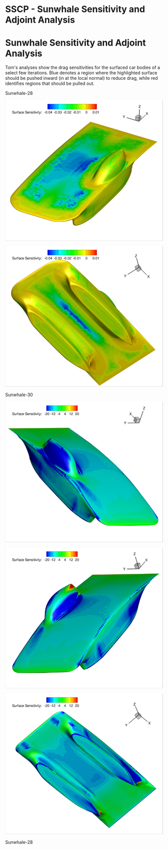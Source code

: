 # SSCP - Sunwhale Sensitivity and Adjoint Analysis

# Sunwhale Sensitivity and Adjoint Analysis

Tom's analyses show the drag sensitivities for the surfaced car bodies of a select few iterations. Blue denotes a region where the highlighted surface should be pushed inward (in at the local normal) to reduce drag, while red identifies regions that should be pulled out. 

Sunwhale-28

![](../../../../assets/image_e352a1b1dc.png)

![](../../../../assets/image_d281d1c570.png)

Sunwhale-30

![](../../../../assets/image_470f7f1f45.png)

![](../../../../assets/image_c1b11bd3d4.png)

![](../../../../assets/image_c2754482d6.png)

Sunwhale-28

